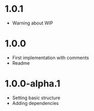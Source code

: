 # 1.0.1
- Warning about WIP

# 1.0.0
- First implementation with comments
- Readme

# 1.0.0-alpha.1

- Setting basic structure
- Adding dependencies
